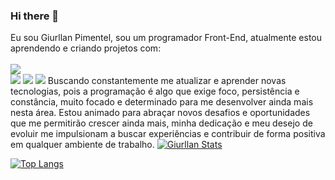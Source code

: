 ### Hi there 👋

Eu sou Giurllan Pimentel, sou um programador Front-End, atualmente estou aprendendo e criando projetos com:
<br>
<br>
<img src= "https://img.shields.io/badge/HTML5-E34F26?style=for-the-badge&logo=html5&logoColor=white"/>  
<img src= "https://img.shields.io/badge/CSS3-1572B6?style=for-the-badge&logo=css3&logoColor=white"/>
<img src= "https://img.shields.io/badge/JavaScript-323330?style=for-the-badge&logo=javascript&logoColor=F7DF1E"/>
<img src= "https://img.shields.io/badge/React-20232A?style=for-the-badge&logo=react&logoColor=61DAFB"/>
Buscando constantemente me atualizar e aprender novas tecnologias, pois a programação é algo que exige foco, persistência e constância, muito focado e determinado para me desenvolver ainda mais nesta área.
Estou animado para abraçar novos desafios e oportunidades que me permitirão crescer ainda mais, minha dedicação e meu desejo de evoluir me impulsionam a buscar experiências e contribuir de forma positiva em qualquer ambiente de trabalho.
[![Giurllan Stats ](https://github-readme-stats.vercel.app/api?username=Giurllanpimentel)](https://github.com/anuraghazra/github-readme-stats)

[![Top Langs](https://github-readme-stats.vercel.app/api/top-langs/?username=Giurllanpimentel)](https://github.com/anuraghazra/github-readme-stats)
